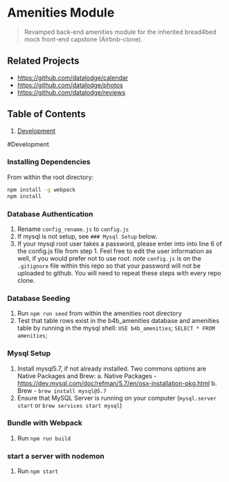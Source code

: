 # Amenities Module

> Revamped back-end amenities module for the inherited bread4bed mock front-end capstone (Airbnb-clone).

## Related Projects

  - https://github.com/datalodge/calendar
  - https://github.com/datalodge/photos
  - https://github.com/datalodge/reviews

## Table of Contents

1. [Development](#development)

#Development

### Installing Dependencies

From within the root directory:

```sh
npm install -g webpack
npm install
```
### Database Authentication
1. Rename `config_rename.js` to `config.js`
2. If mysql is not setup, see `### Mysql Setup` below.
3. If your mysql root user takes a password, please enter into into line 6 of the config.js file from step 1. Feel free to edit the user information as well, if you would prefer not to use root. 
*note* `config.js` is on the `.gitignore` file within this repo so that your password will not be uploaded to github. You will need to repeat these steps with every repo clone. 

### Database Seeding
1. Run `npm run seed` from within the amenities root directory
2. Test that table rows exist in the b4b_amenities database and amenities table by running in the mysql shell: 
`USE b4b_amenities`; 
`SELECT * FROM amenities`;  

### Mysql Setup
1. Install mysql5.7, if not already installed. Two commons options are Native Packages and Brew:
  a. Native Packages - https://dev.mysql.com/doc/refman/5.7/en/osx-installation-pkg.html
  b. Brew - `brew install mysql@5.7`
2. Ensure that MySQL Server is running on your computer (`mysql.server start` or `brew services start mysql`)

### Bundle with Webpack
1. Run `npm run build`

### start a server with nodemon
1. Run `npm start`
